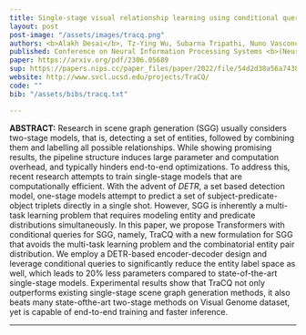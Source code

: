 ```yaml
---
title: Single-stage visual relationship learning using conditional queries
layout: post
post-image: "/assets/images/tracq.png"
authors: <b>Alakh Desai</b>, Tz-Ying Wu, Subarna Tripathi, Nuno Vasconcelos
published: Conference on Neural Information Processing Systems <b>(NeurIPS)</b>, 2022
paper: https://arxiv.org/pdf/2306.05689
sup: https://papers.nips.cc/paper_files/paper/2022/file/54d2d38a56a74387d5916ee40e462295-Supplemental-Conference.pdf
website: http://www.svcl.ucsd.edu/projects/TraCQ/
code: ""
bib: "/assets/bibs/tracq.txt"

---
```


**ABSTRACT:** Research in scene graph generation (SGG) usually considers two-stage models, that is, detecting a set of entities, followed by combining them and labelling all possible relationships. While showing promising results, the pipeline structure induces large parameter and computation overhead, and typically hinders end-to-end optimizations. To address this, recent research attempts to train single-stage models that are computationally efficient. With the advent of *DETR*, a set based detection model, one-stage models attempt to predict a set of subject-predicate-object triplets directly in a single shot. However, SGG is inherently a multi-task learning problem that requires modeling entity and predicate distributions simultaneously. In this paper, we propose Transformers with conditional queries for SGG, namely, TraCQ with a new formulation for SGG that avoids the multi-task learning problem and the combinatorial entity pair distribution. We employ a DETR-based encoder-decoder design and leverage conditional queries to significantly reduce the entity label space as well, which leads to 20% less parameters compared to state-of-the-art single-stage models. Experimental results show that TraCQ not only outperforms existing single-stage scene graph generation methods, it also beats many state-ofthe-art two-stage methods on Visual Genome dataset, yet is capable of end-to-end training and faster inference.

---